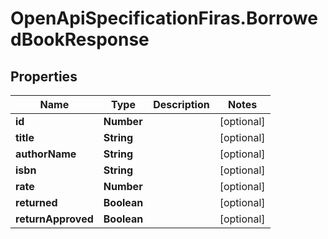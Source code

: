 # OpenApiSpecificationFiras.BorrowedBookResponse

## Properties

Name | Type | Description | Notes
------------ | ------------- | ------------- | -------------
**id** | **Number** |  | [optional] 
**title** | **String** |  | [optional] 
**authorName** | **String** |  | [optional] 
**isbn** | **String** |  | [optional] 
**rate** | **Number** |  | [optional] 
**returned** | **Boolean** |  | [optional] 
**returnApproved** | **Boolean** |  | [optional] 


